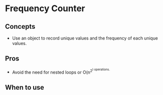 # Frequency Counter

## Concepts
- Use an object to record unique values and the frequency of each unique values.

## Pros
- Avoid the need for nested loops or O(n<sup>2<sup>) operations.

## When to use

